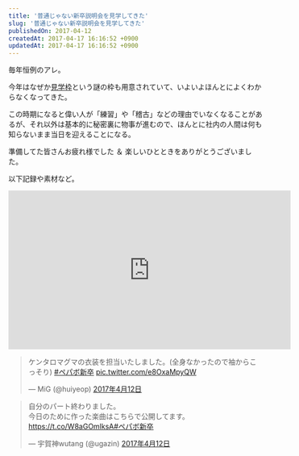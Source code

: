 ```yaml
---
title: '普通じゃない新卒説明会を見学してきた'
slug: '普通じゃない新卒説明会を見学してきた'
publishedOn: 2017-04-12
createdAt: 2017-04-17 16:16:52 +0900
updatedAt: 2017-04-17 16:16:52 +0900
---
```

毎年恒例のアレ。

今年はなぜか[見学枠](https://pepabo.connpass.com/event/54339/)という謎の枠も用意されていて、いよいよほんとによくわからなくなってきた。

この時期になると偉い人が「練習」や「稽古」などの理由でいなくなることがあるが、それ以外は基本的に秘密裏に物事が進むので、ほんとに社内の人間は何も知らないまま当日を迎えることになる。

準備してた皆さんお疲れ様でした ＆ 楽しいひとときをありがとうございました。

以下記録や素材など。

<iframe width="560" height="315" src="https://www.youtube.com/embed/etgMbLL6Gq8" frameborder="0" allowfullscreen></iframe>

<blockquote class="twitter-tweet" data-lang="ja"><p lang="ja" dir="ltr">ケンタロマグマの衣装を担当いたしました。(全身なかったので袖からこっそり) <a href="https://twitter.com/hashtag/%E3%83%9A%E3%83%91%E3%83%9C%E6%96%B0%E5%8D%92?src=hash">#ペパボ新卒</a> <a href="https://t.co/e8OxaMpyQW">pic.twitter.com/e8OxaMpyQW</a></p>&mdash; MiG (@huiyeop) <a href="https://twitter.com/huiyeop/status/852090713453993984">2017年4月12日</a></blockquote>
<script async src="//platform.twitter.com/widgets.js" charset="utf-8"></script>

<blockquote class="twitter-tweet" data-lang="ja"><p lang="ja" dir="ltr">自分のパート終わりました。<br>今日のために作った楽曲はこちらで公開してます。<a href="https://t.co/W8aGOmlksA">https://t.co/W8aGOmlksA</a><a href="https://twitter.com/hashtag/%E3%83%9A%E3%83%91%E3%83%9C%E6%96%B0%E5%8D%92?src=hash">#ペパボ新卒</a></p>&mdash; 宇賀神wutang (@ugazin) <a href="https://twitter.com/ugazin/status/852105308608618496">2017年4月12日</a></blockquote>
<script async src="//platform.twitter.com/widgets.js" charset="utf-8"></script>
